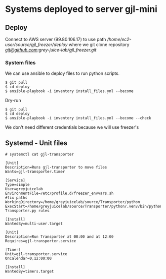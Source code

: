 # Systems deployed to server gjl-mini

## Deploy

Connect to AWS server (99.80.106.17) to use path */home/ec2-user/source/gjl_freezer/deploy* where we git clone repository *git@github.com:grey-juice-lab/gjl_freezer.git*

### System files
We can use ansible to deploy files to run python scripts.
```shell script
$ git pull
$ cd deploy
$ ansible-playbook -i inventory install_files.yml --become
```
Dry-run
```shell script
$ git pull
$ cd deploy
$ ansible-playbook -i inventory install_files.yml --become --check
```

We don't need different credentials because we will use freezer's

## Systemd - Unit files

```shell script
# systemctl cat gjl-transporter

[Unit]
Description=Runs gjl-transporter to move files
Wants=gjl-transporter.timer

[Service]
Type=simple
User=greyjuicelab
EnvironmentFile=/etc/profile.d/freezer_envvars.sh
#fix paths
WorkingDirectory=/home/greyjuicelab/source/Transporter/python
ExecStart=/home/greyjuicelab/source/Transporter/python/.venv/bin/python3 Transporter.py rules

[Install]
WantedBy=multi-user.target

```


```shell script
[Unit]
Description=Run Transporter at 00:00 and at 12:00
Requires=gjl-transporter.service

[Timer]
Unit=gjl-transporter.service
OnCalendar=0,12:00:00

[Install]
WantedBy=timers.target

```


